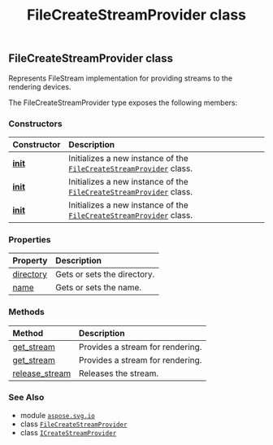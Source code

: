 ﻿---
title: FileCreateStreamProvider class
second_title: Aspose.SVG for Python via .NET API References
description: 
type: docs
weight: 10
url: /python-net/aspose.svg.io/filecreatestreamprovider/
is_root: false
---

## FileCreateStreamProvider class

Represents FileStream implementation for providing streams to the rendering devices.



The FileCreateStreamProvider type exposes the following members:

### Constructors
| Constructor | Description |
| :- | :- |
| [__init__](/svg/python-net/aspose.svg.io/filecreatestreamprovider/__init__/#) | Initializes a new instance of the [`FileCreateStreamProvider`](/svg/python-net/aspose.svg.io/filecreatestreamprovider) class. |
| [__init__](/svg/python-net/aspose.svg.io/filecreatestreamprovider/__init__/#str) | Initializes a new instance of the [`FileCreateStreamProvider`](/svg/python-net/aspose.svg.io/filecreatestreamprovider) class. |
| [__init__](/svg/python-net/aspose.svg.io/filecreatestreamprovider/__init__/#str-str) | Initializes a new instance of the [`FileCreateStreamProvider`](/svg/python-net/aspose.svg.io/filecreatestreamprovider) class. |


### Properties
| Property | Description |
| :- | :- |
| [directory](/svg/python-net/aspose.svg.io/filecreatestreamprovider/directory) | Gets or sets the directory. |
| [name](/svg/python-net/aspose.svg.io/filecreatestreamprovider/name) | Gets or sets the name. |


### Methods
| Method | Description |
| :- | :- |
| [get_stream](/svg/python-net/aspose.svg.io/filecreatestreamprovider/get_stream/#str-str) | Provides a stream for rendering. |
| [get_stream](/svg/python-net/aspose.svg.io/filecreatestreamprovider/get_stream/#str-str-int) | Provides a stream for rendering. |
| [release_stream](/svg/python-net/aspose.svg.io/filecreatestreamprovider/release_stream/#io.RawIOBase) | Releases the stream. |



### See Also
* module [`aspose.svg.io`](..)
* class [`FileCreateStreamProvider`](/svg/python-net/aspose.svg.io/filecreatestreamprovider)
* class [`ICreateStreamProvider`](/svg/python-net/aspose.svg.io/icreatestreamprovider)
